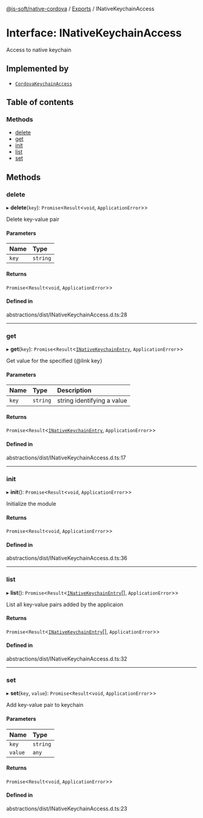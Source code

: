 [@js-soft/native-cordova](../README.md) / [Exports](../modules.md) / INativeKeychainAccess

# Interface: INativeKeychainAccess

Access to native keychain

## Implemented by

-   [`CordovaKeychainAccess`](../classes/CordovaKeychainAccess.md)

## Table of contents

### Methods

-   [delete](INativeKeychainAccess.md#delete)
-   [get](INativeKeychainAccess.md#get)
-   [init](INativeKeychainAccess.md#init)
-   [list](INativeKeychainAccess.md#list)
-   [set](INativeKeychainAccess.md#set)

## Methods

### delete

▸ **delete**(`key`): `Promise`<`Result`<`void`, `ApplicationError`\>\>

Delete key-value pair

#### Parameters

| Name  | Type     |
| :---- | :------- |
| `key` | `string` |

#### Returns

`Promise`<`Result`<`void`, `ApplicationError`\>\>

#### Defined in

abstractions/dist/INativeKeychainAccess.d.ts:28

---

### get

▸ **get**(`key`): `Promise`<`Result`<[`INativeKeychainEntry`](INativeKeychainEntry.md), `ApplicationError`\>\>

Get value for the specified {@link key}

#### Parameters

| Name  | Type     | Description                |
| :---- | :------- | :------------------------- |
| `key` | `string` | string identifying a value |

#### Returns

`Promise`<`Result`<[`INativeKeychainEntry`](INativeKeychainEntry.md), `ApplicationError`\>\>

#### Defined in

abstractions/dist/INativeKeychainAccess.d.ts:17

---

### init

▸ **init**(): `Promise`<`Result`<`void`, `ApplicationError`\>\>

Initialize the module

#### Returns

`Promise`<`Result`<`void`, `ApplicationError`\>\>

#### Defined in

abstractions/dist/INativeKeychainAccess.d.ts:36

---

### list

▸ **list**(): `Promise`<`Result`<[`INativeKeychainEntry`](INativeKeychainEntry.md)[], `ApplicationError`\>\>

List all key-value pairs added by the applicaion

#### Returns

`Promise`<`Result`<[`INativeKeychainEntry`](INativeKeychainEntry.md)[], `ApplicationError`\>\>

#### Defined in

abstractions/dist/INativeKeychainAccess.d.ts:32

---

### set

▸ **set**(`key`, `value`): `Promise`<`Result`<`void`, `ApplicationError`\>\>

Add key-value pair to keychain

#### Parameters

| Name    | Type     |
| :------ | :------- |
| `key`   | `string` |
| `value` | `any`    |

#### Returns

`Promise`<`Result`<`void`, `ApplicationError`\>\>

#### Defined in

abstractions/dist/INativeKeychainAccess.d.ts:23
